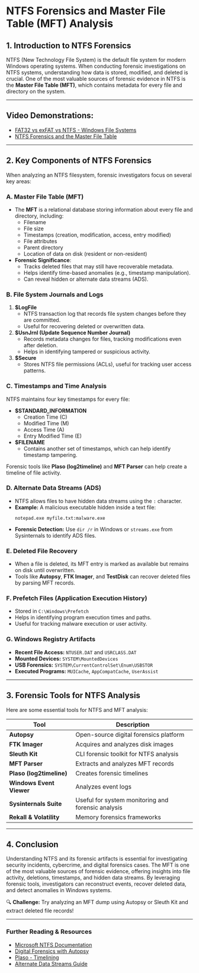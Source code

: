 # NTFS Forensics and Master File Table (MFT) Analysis

## 1. **Introduction to NTFS Forensics**
NTFS (New Technology File System) is the default file system for modern Windows operating systems. When conducting forensic investigations on NTFS systems, understanding how data is stored, modified, and deleted is crucial. One of the most valuable sources of forensic evidence in NTFS is the **Master File Table (MFT)**, which contains metadata for every file and directory on the system.

---

## Video Demonstrations:
- [FAT32 vs exFAT vs NTFS - Windows File Systems](https://www.youtube.com/watch?v=bYjQakUxeVY)
- [NTFS Forensics and the Master File Table](https://www.youtube.com/watch?v=xW5UwDztkX4)

---

## 2. **Key Components of NTFS Forensics**
When analyzing an NTFS filesystem, forensic investigators focus on several key areas:

### **A. Master File Table (MFT)**
- The **MFT** is a relational database storing information about every file and directory, including:
  - Filename
  - File size
  - Timestamps (creation, modification, access, entry modified)
  - File attributes
  - Parent directory
  - Location of data on disk (resident or non-resident)
- **Forensic Significance**:
  - Tracks deleted files that may still have recoverable metadata.
  - Helps identify time-based anomalies (e.g., timestamp manipulation).
  - Can reveal hidden or alternate data streams (ADS).

### **B. File System Journals and Logs**
1. **$LogFile**
   - NTFS transaction log that records file system changes before they are committed.
   - Useful for recovering deleted or overwritten data.
2. **$UsnJrnl (Update Sequence Number Journal)**
   - Records metadata changes for files, tracking modifications even after deletion.
   - Helps in identifying tampered or suspicious activity.
3. **$Secure**
   - Stores NTFS file permissions (ACLs), useful for tracking user access patterns.

### **C. Timestamps and Time Analysis**
NTFS maintains four key timestamps for every file:
- **$STANDARD_INFORMATION**
  - Creation Time (C)
  - Modified Time (M)
  - Access Time (A)
  - Entry Modified Time (E)
- **$FILENAME**
  - Contains another set of timestamps, which can help identify timestamp tampering.

Forensic tools like **Plaso (log2timeline)** and **MFT Parser** can help create a timeline of file activity.

### **D. Alternate Data Streams (ADS)**
- NTFS allows files to have hidden data streams using the `:` character.
- **Example:** A malicious executable hidden inside a text file:
  ```
  notepad.exe myfile.txt:malware.exe
  ```
- **Forensic Detection:** Use `dir /r` in Windows or `streams.exe` from Sysinternals to identify ADS files.

### **E. Deleted File Recovery**
- When a file is deleted, its MFT entry is marked as available but remains on disk until overwritten.
- Tools like **Autopsy**, **FTK Imager**, and **TestDisk** can recover deleted files by parsing MFT records.

### **F. Prefetch Files (Application Execution History)**
- Stored in `C:\Windows\Prefetch`
- Helps in identifying program execution times and paths.
- Useful for tracking malware execution or user activity.

### **G. Windows Registry Artifacts**
- **Recent File Access:** `NTUSER.DAT` and `USRCLASS.DAT`
- **Mounted Devices:** `SYSTEM\MountedDevices`
- **USB Forensics:** `SYSTEM\CurrentControlSet\Enum\USBSTOR`
- **Executed Programs:** `MUICache`, `AppCompatCache`, `UserAssist`

---

## 3. **Forensic Tools for NTFS Analysis**
Here are some essential tools for NTFS and MFT analysis:

| Tool | Description |
|------|-------------|
| **Autopsy** | Open-source digital forensics platform |
| **FTK Imager** | Acquires and analyzes disk images |
| **Sleuth Kit** | CLI forensic toolkit for NTFS analysis |
| **MFT Parser** | Extracts and analyzes MFT records |
| **Plaso (log2timeline)** | Creates forensic timelines |
| **Windows Event Viewer** | Analyzes event logs |
| **Sysinternals Suite** | Useful for system monitoring and forensic analysis |
| **Rekall & Volatility** | Memory forensics frameworks |

---

## 4. **Conclusion**
Understanding NTFS and its forensic artifacts is essential for investigating security incidents, cybercrime, and digital forensics cases. The MFT is one of the most valuable sources of forensic evidence, offering insights into file activity, deletions, timestamps, and hidden data streams. By leveraging forensic tools, investigators can reconstruct events, recover deleted data, and detect anomalies in Windows systems.

🔍 **Challenge:** Try analyzing an MFT dump using Autopsy or Sleuth Kit and extract deleted file records!

---

### **Further Reading & Resources**
- [Microsoft NTFS Documentation](https://docs.microsoft.com/en-us/windows-server/storage/ntfs/ntfs-overview)
- [Digital Forensics with Autopsy](https://www.sleuthkit.org/autopsy/)
- [Plaso - Timelining](https://github.com/log2timeline/plaso)
- [Alternate Data Streams Guide](https://www.fireeye.com/blog/threat-research/2013/08/know-your-enemy-hidden-threats.html)
